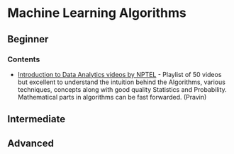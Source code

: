 # Machine Learning Algorithms

## Beginner

### Contents

+ [Introduction to Data Analytics videos by NPTEL](https://www.youtube.com/playlist?list=PLRueFtKLr0QN7MmQ8pdpQerOe_s8vGJG4) - Playlist of 50 videos but excellent to understand the intuition behind the Algorithms, various techniques, concepts along with good quality Statistics and Probability. Mathematical parts in algorithms can be fast forwarded. (Pravin)

## Intermediate

## Advanced
